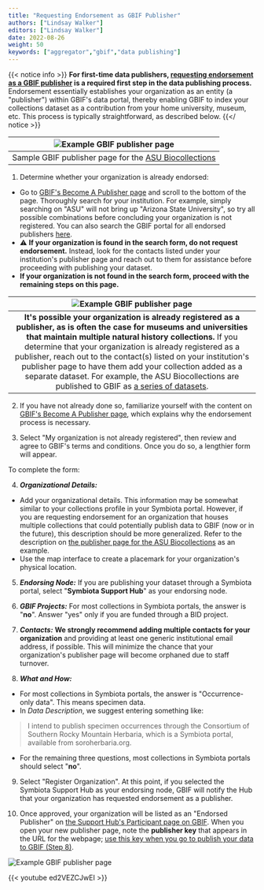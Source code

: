 ```yaml
---
title: "Requesting Endorsement as GBIF Publisher"
authors: ["Lindsay Walker"]
editors: ["Lindsay Walker"]
date: 2022-08-26
weight: 50
keywords: ["aggregator","gbif","data publishing"]
---
```


{{< notice info >}}
 **For first-time data publishers, [requesting endorsement as a GBIF publisher](https://www.gbif.org/become-a-publisher) is a required first step in the data publishing process.** Endorsement essentially establishes your organization as an entity (a "publisher") within GBIF's data portal, thereby enabling GBIF to index your collections dataset as a contribution from your home university, museum, etc. This process is typically straightforward, as described below.
{{</ notice >}}

| ![Example GBIF publisher page](/symbiota-docs/images/endorsementpublisherexample.png) |
|:--:|
| Sample GBIF publisher page for the [ASU Biocollections](https://www.gbif.org/publisher/814cdfb5-d4f8-4453-815f-ea5df98e76bf) |

1. Determine whether your organization is already endorsed:
* Go to [GBIF's Become A Publisher page](https://www.gbif.org/become-a-publisher) and scroll to the bottom of the page. Thoroughly search for your institution. For example, simply searching on "ASU" will not bring up "Arizona State University", so try all possible combinations before concluding your organization is not registered. You can also search the GBIF portal for all endorsed publishers [here](https://www.gbif.org/publisher/search). 
* ⚠️ **If your organization is found in the search form, do not request endorsement.** Instead, look for the contacts listed under your institution's publisher page and reach out to them for assistance before proceeding with publishing your dataset.
* **If your organization is not found in the search form, proceed with the remaining steps on this page.**

| ![Example GBIF publisher page](/symbiota-docs/images/endorsementpublisherexample2.png) |
|:--:|
| **It's possible your organization is already registered as a publisher, as is often the case for museums and universities that maintain multiple natural history collections.** If you determine that your organization is already registered as a publisher, reach out to the contact(s) listed on your institution's publisher page to have them add your collection added as a separate dataset. For example, the ASU Biocollections are published to GBIF as [a series of datasets](https://www.gbif.org/dataset/search?publishing_org=814cdfb5-d4f8-4453-815f-ea5df98e76bf). |

2. If you have  not already done so, familiarize yourself with the content on [GBIF's Become A Publisher page](https://www.gbif.org/become-a-publisher), which explains why the endorsement process is necessary. 

3.  Select "My organization is not already registered", then review and agree to GBIF's terms and conditions. Once you do so, a lengthier form will appear. 

To complete the form:

4. **_Organizational Details:_**
* Add your organizational details. This information may be somewhat similar to your collections profile in your Symbiota portal. However, if you are requesting endorsement for an organization that houses multiple collections that could potentially publish data to GBIF (now or in the future), this description should be more generalized. Refer to the description on [the publisher page for the ASU Biocollections](https://www.gbif.org/publisher/814cdfb5-d4f8-4453-815f-ea5df98e76bf) as an example.
* Use the map interface to create a placemark for your organization's physical location. 

5. **_Endorsing Node:_** If you are publishing your dataset through a Symbiota portal, select "**Symbiota Support Hub**" as your endorsing node.

6. **_GBIF Projects:_** For most collections in Symbiota portals, the answer is "**no**". Answer "yes" only if you are funded through a BID project.

7. **_Contacts:_** **We strongly recommend adding multiple contacts for your organization** and providing at least one generic institutional email address, if possible. This will minimize the chance that your organization's publisher page will become orphaned due to staff turnover. 

8. **_What and How:_**
* For most collections in Symbiota portals, the answer is "Occurrence-only data". This means specimen data.
* In _Data Description_, we suggest entering something like: 
> I intend to publish specimen occurrences through the Consortium of Southern Rocky Mountain Herbaria, which is a Symbiota portal, available from soroherbaria.org.
* For the remaining three questions, most collections in Symbiota portals should select "**no**".

9. Select "Register Organization". At this point, if you selected the Symbiota Support Hub as your endorsing node, GBIF will notify the Hub that your organization has requested endorsement as a publisher.

10. Once approved, your organization will be listed as an "Endorsed Publisher" on [the Support Hub's Participant page on GBIF](https://www.gbif.org/participant/429). When you open your new publisher page, note the **publisher key** that appears in the URL for the webpage; [use this key when you go to publish your data to GBIF (Step 8)](https://biokic.github.io/symbiota-docs/coll_manager/data_publishing/gbif/).

![Example GBIF publisher page](/symbiota-docs/images/endorsementpublisherkey.png)

{{< youtube ed2VEZCJwEI >}}

  
